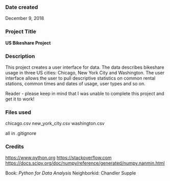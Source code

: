 ### Date created
December 9, 2018

### Project Title
**US Bikeshare Project**

### Description
This project creates a user interface for data.  The data describes bikeshare usage in three US cities:  Chicago, New 
York City and Washington.  The user interface allows the user to pull descriptive statistics on common rental stations, 
common times and dates of usage, user types and so on.  

Reader - please keep in mind that I was unable to complete this project and get it to work!

### Files used
chicago.csv
new_york_city.csv
washington.csv

all in .gitignore

### Credits
https://www.python.org
https://stackoverflow.com
https://docs.scipy.org/doc/numpy/reference/generated/numpy.nanmin.html
Book:  *Python for Data Analysis*
Neighborkid:  Chandler Supple

